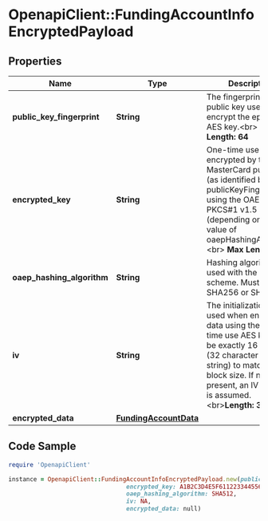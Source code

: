 # OpenapiClient::FundingAccountInfoEncryptedPayload

## Properties

Name | Type | Description | Notes
------------ | ------------- | ------------- | -------------
**public_key_fingerprint** | **String** | The fingerprint of the public key used to encrypt the ephemeral AES key.&lt;br&gt; __Max Length: 64__  | [optional] 
**encrypted_key** | **String** | One-time use AES key encrypted by the MasterCard public key (as identified by publicKeyFingerprint) using the OAEP or PKCS#1 v1.5 scheme (depending on the value of oaepHashingAlgorithm. &lt;br&gt; __Max Length: 512__  | [optional] 
**oaep_hashing_algorithm** | **String** | Hashing algorithm used with the OAEP scheme. Must be either SHA256 or SHA512.  | [optional] 
**iv** | **String** | The initialization vector used when encrypting data using the one-time use AES key. Must be exactly 16 bytes (32 character hex string) to match the block size. If not present, an IV of zero is assumed.  &lt;br&gt;__Length: 32__  | [optional] 
**encrypted_data** | [**FundingAccountData**](FundingAccountData.md) |  | [optional] 

## Code Sample

```ruby
require 'OpenapiClient'

instance = OpenapiClient::FundingAccountInfoEncryptedPayload.new(public_key_fingerprint: 4c4ead5927f0df8117f178eea9308daa58e27c2b,
                                 encrypted_key: A1B2C3D4E5F6112233445566,
                                 oaep_hashing_algorithm: SHA512,
                                 iv: NA,
                                 encrypted_data: null)
```


